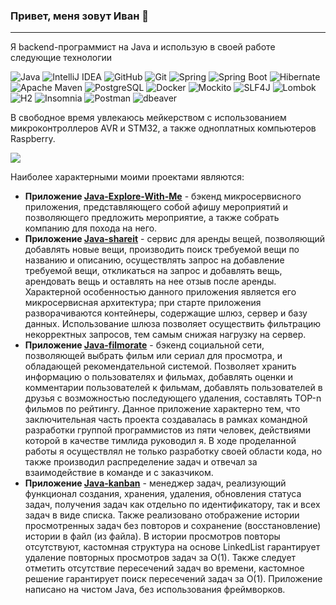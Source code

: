 ###  Привет, меня зовут Иван 👋

-----------------------
Я backend-программист на Java и использую в своей работе следующие технологии

![Java](https://img.shields.io/badge/java-%23ED8B00.svg?style=plastic&logo=openjdk&logoColor=white)
![IntelliJ IDEA](https://img.shields.io/badge/IntelliJIDEA-000000.svg?style=plastic&logo=intellij-idea&logoColor=white)
![GitHub](https://img.shields.io/badge/github-%23121011.svg?style=plastic&logo=github&logoColor=white)
![Git](https://img.shields.io/badge/git-%23F05033.svg?style=plastic&logo=git&logoColor=white)
![Spring](https://img.shields.io/badge/spring-%236DB33F.svg?style=plastic&logo=spring&logoColor=white)
![Spring Boot](https://img.shields.io/badge/Spring_Boot-green?style=plastic&logo=SpringBoot&logoColor=black)
![Hibernate](https://img.shields.io/badge/Hibernate-59666C?style=plastic&logo=Hibernate&logoColor=white)
![Apache Maven](https://img.shields.io/badge/Apache%20Maven-C71A36?style=plastic&logo=Apache%20Maven&logoColor=white)
![PostgreSQL](https://img.shields.io/badge/PostgreSQL-green?style=plastic&logo=PostgreSQL&logoColor=black)
![Docker](https://img.shields.io/badge/docker-%230db7ed.svg?style=plastic&logo=docker&logoColor=black)
![Mockito](https://img.shields.io/badge/Mockito-green?style=plastic)
![SLF4J](https://img.shields.io/badge/SLF4J-yellow?style=plastic)
![Lombok](https://img.shields.io/badge/Lombok-red?style=plastic)
![H2](https://img.shields.io/badge/H2-blueviolet?style=plastic)
![Insomnia](https://img.shields.io/badge/Insomnia-black?style=plastic&logo=insomnia&logoColor=5849BE)
![Postman](https://img.shields.io/badge/Postman-FF6C37?style=plastic&logo=postman&logoColor=white)
![dbeaver](https://img.shields.io/badge/dbeaver-blueviolet?style=plastic)

В свободное время увлекаюсь мейкерством с использованием микроконтроллеров AVR и STM32, а также одноплатных компьютеров Raspberry.

![](https://github-profile-summary-cards.vercel.app/api/cards/stats?username=IvanMartynovLETI&theme=solarized_dark)

Наиболее характерными моими проектами являются:
* **Приложение [Java-Explore-With-Me](https://github.com/IvanMartynovLETI/java-explore-with-me)** - бэкенд микросервисного приложения, представляющего собой афишу мероприятий и
  позволяющего предложить мероприятие, а также собрать компанию для похода на него. 
* **Приложение [Java-shareit](https://github.com/IvanMartynovLETI/java-shareit)** - сервис для аренды вещей, позволяющий добавлять новые вещи, производить поиск требуемой вещи по
  названию и описанию, осуществлять запрос на добавление требуемой вещи, откликаться на запрос и добавлять вещь, арендовать вещь и оставлять на нее отзыв после аренды. Характерной
  особенностью данного приложения является его микросервисная архитектура; при старте приложения разворачиваются контейнеры, содержащие шлюз, сервер и базу данных. Использование
  шлюза позволяет осуществить фильтрацию некорректных запросов, тем самым снижая нагрузку на сервер.
* **Приложение [Java-filmorate](https://github.com/IvanMartynovLETI/java-filmorate)** - бэкенд социальной сети, позволяющей выбрать фильм или сериал для просмотра, и обладающей
  рекомендательной системой. Позволяет хранить информацию о пользователях и фильмах, добавлять оценки и комментарии пользователей к фильмам, добавлять пользователей в друзья с 
  возможностью последующего удаления, составлять ТОР-n фильмов по рейтингу. Данное приложение характерно тем, что заключительная часть проекта создавалась в рамках командной
  разработки группой программистов из пяти человек, действиями которой в качестве тимлида руководил я. В ходе проделанной работы я осуществлял не только разработку своей области кода,
  но также производил распределение задач и отвечал за взаимодействие в команде и с заказчиком.
* **Приложение [Java-kanban](https://github.com/IvanMartynovLETI/java-kanban)** - менеджер задач, реализующий функционал создания, хранения, удаления, обновления статуса задач, получения
  задач как отдельно по идентификатору, так и всех задач в виде списка. Также реализовано отображение истории просмотренных задач без повторов и сохранение (восстановление) истории в файл
  (из файла). В истории просмотров повторы отсутствуют, кастомная структура на основе LinkedList гарантирует удаление повторных просмотров задач за О(1). Также следует отметить отсутствие
  пересечений задач во времени, кастомное решение гарантирует поиск пересечений задач за О(1). Приложение написано на чистом Java, без использования фреймворков.
  

